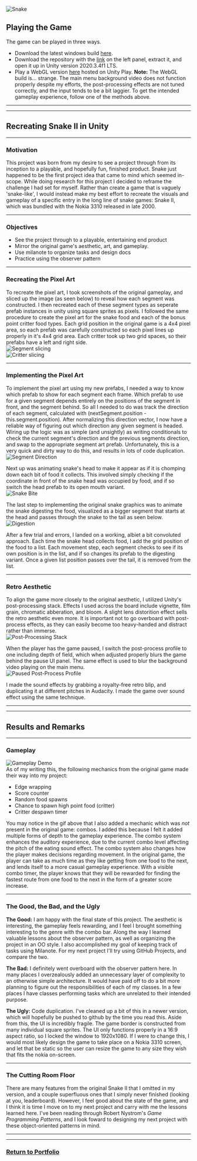 ![Snake](images/snake_thumbnail.png)

## Playing the Game
The game can be played in three ways. 
- Download the latest windows build [here](https://drive.google.com/open?id=1VnUr0EvaFDb7PW172db-tMZCQt5xGKxP&authuser=nimblefire97%40gmail.com&usp=drive_fs).
- Download the repository with the [link](https://github.com/2nPlusOne/Snake2000/zipball/gh-pages) on the left panel, extract it, and open it up in Unity version 2020.3.4f1 LTS.
- Play a WebGL version [here](https://play.unity.com/mg/other/snake-2000-v0-4) hosted on Unity Play. **Note:** The WebGL build is... strange. The main menu background video does not function properly despite my efforts, the post-processing effects are not tuned correctly, and the input tends to be a bit laggier. To get the intended gameplay experience, follow one of the methods above.

---
---

## Recreating Snake II in Unity

---

### Motivation
This project was born from my desire to see a project through from its inception to a playable, and hopefully fun, finished product. Snake just happened to be the first project idea that came to mind which seemed in-scope. While doing research for this project I decided to reframe the challenge I had set for myself. Rather than create a game that is vaguely 'snake-like', I would instead make my best effort to recreate the visuals and gameplay of a specific entry in the long line of snake games: Snake II, which was bundled with the Nokia 3310 released in late 2000.

---

### Objectives
- See the project through to a playable, entertaining end product
- Mirror the original game's aesthetic, art, and gameplay.
- Use milanote to organize tasks and design docs
- Practice using the observer pattern

---

### Recreating the Pixel Art
To recreate the pixel art, I took screenshots of the original gameplay, and sliced up the image (as seen below) to reveal how each segment was constructed. I then recreated each of these segment types as seperate prefab instances in unity using square sprites as pixels. I followed the same procedure to create the pixel art for the snake food and each of the bonus point critter food types. Each grid position in the original game is a 4x4 pixel area, so each prefab was carefully constructed so each pixel lines up properly in it's 4x4 grid area. Each critter took up two grid spaces, so their prefabs have a left and right side.
<br>
![Segment slicing](images/segment_slicing.png/)
<br>
![Critter slicing](images/critter_slicing.png/)

---

### Implementing the Pixel Art
To implement the pixel art using my new prefabs, I needed a way to know which prefab to show for each segment each frame. Which prefab to use for a given segment depends entirely on the positions of the segment in front, and the segment behind. So all I needed to do was track the direction of each segment, calculated with (nextSegment.position - this.segment.position). After normalizing this direction vector, I now have a reliable way of figuring out which direction any given segment is headed. Wiring up the logic was as simple (and unsightly) as writing conditionals to check the current segment's direction and the previous segments direction, and swap to the appropriate segment art prefab. Unfortunately, this is a very quick and dirty way to do this, and results in lots of code duplication.
<br>
![Segment Direction](/images/segment_direction.png/)

Next up was animating snake's head to make it appear as if it is chomping down each bit of food it collects. This involved simply checking if the coordinate in front of the snake head was occupied by food, and if so switch the head prefab to its open mouth variant.
<br>
![Snake Bite](/images/snake_bite.png/)

The last step to implementing the original snake graphics was to animate the snake digesting the food, visualized as a bigger segment that starts at the head and passes through the snake to the tail as seen below.
<br>
![Digestion](/images/digesting.gif/)

After a few trial and errors, I landed on a working, albiet a bit convoluted approach. Each time the snake head collects food, I add the grid position of the food to a list. Each movement step, each segment checks to see if its own position is in the list, and if so changes its prefab to the digesting variant. Once a given list position passes over the tail, it is removed from the list.

---

### Retro Aesthetic
To align the game more closely to the original aesthetic, I utilized Unity's post-processing stack. Effects I used across the board include vignette, film grain, chromatic abberation, and bloom. A slight lens distorition effect sells the retro aesthetic even more. It is important not to go overboard with post-process effects, as they can easily become too heavy-handed and distract rather than immerse.
<br>
![Post-Processing Stack](/images/post-process.gif/)

When the player has the game paused, I switch the post-process profile to one including depth of field, which when adjusted properly blurs the game behind the pause UI panel. The same effect is used to blur the background video playing on the main menu.
<br>
![Paused Post-Process Profile](/images/pause_profile.gif/)

I made the sound effects by grabbing a royalty-free retro blip, and duplicating it at different pitches in Audacity. I made the game over sound effect using the same technique.

---
---

## Results and Remarks

---

### Gameplay
![Gameplay Demo](/images/snake_demo.gif/)
<br>
As of my writing this, the following mechanics from the original game made their way into my project:
- Edge wrapping
- Score counter
- Random food spawns
- Chance to spawn high point food (critter)
- Critter despawn timer

You may notice in the gif above that I also added a mechanic which was _not_ present in the original game: combos. I added this because I felt it added multiple forms of depth to the gameplay experience. The combo system enhances the auditory experience, due to the current combo level affecting the pitch of the eating sound effect. The combo system also changes how the player makes decisions regarding movement. In the original game, the player can take as much time as they like getting from one food to the next, and lends itself to a more casual gameplay experience. With a visible combo timer, the player knows that they will be rewarded for finding the fastest route from one food to the next in the form of a greater score increase.

---

### The Good, the Bad, and the Ugly
**The Good:** I am happy with the final state of this project. The aesthetic is interesting, the gameplay feels rewarding, and I feel I brought something interesting to the genre with the combo bar. Along the way I learned valuable lessons about the observer pattern, as well as organizing the project in an OO style. I also accomplished my goal of keeping track of tasks using Milanote. For my next project I'll try using GitHub Projects, and compare the two.

**The Bad:** I definitely went overboard with the observer pattern here. In many places I overzealously added an unnecessary layer of complexity to an otherwise simple architecture. It would have paid off to do a bit more planning to figure out the responsibilities of each of my classes. In a few places I have classes performing tasks which are unrelated to their intended purpose. 

**The Ugly:** Code duplication. I've cleaned up a bit of this in a newer version, which will hopefully be pushed to github by the time you read this. Aside from this, the UI is incredibly fragile. The game border is constructed from many individual square sprites. The UI only functions properly in a 16:9 aspect ratio, so I locked the window to 1920x1080. If I were to change this, I would most likely design the game to take place on a Nokia 3310 screen, and let that be static so the user can resize the game to any size they wish that fits the nokia on-screen.

---

### The Cutting Room Floor
There are many features from the original Snake II that I omitted in my version, and a couple superfluous ones that I simply never finished (looking at you, leaderboard). However, I feel good about the state of the game, and I think it is time I move on to my next project and carry with me the lessons learned here. I've been reading through Robert Nystrom's _Game Programming Patterns_, and I look foward to designing my next project with these object-oriented patterns in mind.

---
---

### [Return to Portfolio](https://2nplusone.github.io/)
